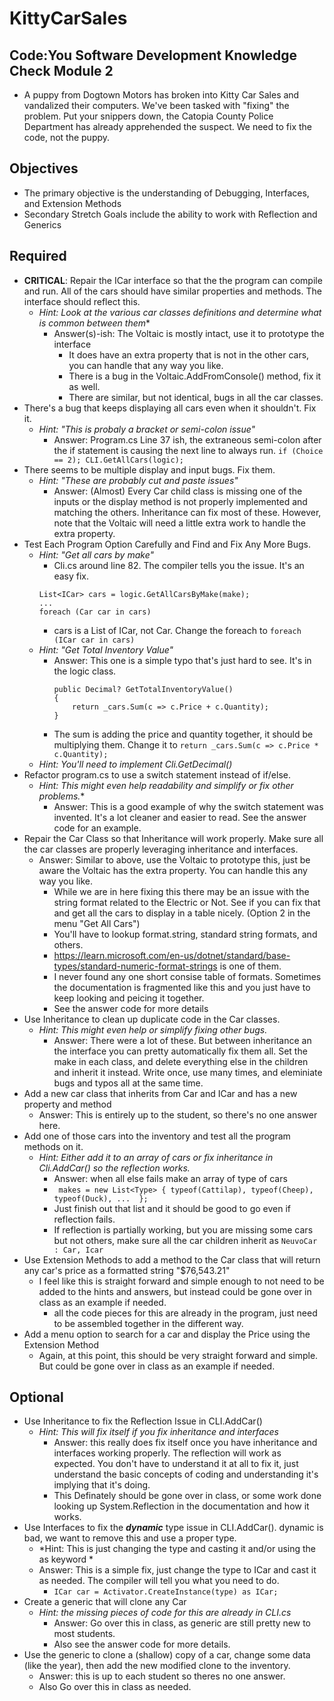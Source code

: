 # KittyCarSales 
## Code:You Software Development Knowledge Check Module 2
- A puppy from Dogtown Motors has broken into Kitty Car Sales and vandalized their computers. We've been tasked with "fixing" the problem.  Put your snippers down, the Catopia County Police Department has already apprehended the suspect.  We need to fix the code, not the puppy.

## Objectives
- The primary objective is the understanding of Debugging, Interfaces, and Extension Methods
- Secondary Stretch Goals include the ability to work with Reflection and Generics

## Required
- **CRITICAL**: Repair the ICar interface so that the the program can compile and run.  All of the cars should have similar properties and methods.  The interface should reflect this.
	- *Hint: Look at the various car classes definitions and determine what is common between them**
		- Answer(s)-ish: The Voltaic is mostly intact, use it to prototype the interface
			- It does have an extra property that is not in the other cars, you can handle that any way you like.
			- There is a bug in the Voltaic.AddFromConsole() method, fix it as well.
			- There are similar, but not identical, bugs in all the car classes.
- There's a bug that keeps displaying all cars even when it shouldn't.  Fix it.
	- *Hint: "This is probaly a bracket or semi-colon issue"*
		- Answer: Program.cs Line 37 ish, the extraneous semi-colon after the if statement is causing the next line to always run. `if (Choice == 2); CLI.GetAllCars(logic);`
- There seems to be multiple display and input bugs.  Fix them.
	- *Hint: "These are probably cut and paste issues"*
		- Answer: (Almost) Every Car child class is missing one of the inputs or the display method is not properly implemented and matching the others.  Inheritance can fix most of these.  However, note that the Voltaic will need a little extra work to handle the extra property.
- Test Each Program Option Carefully and Find and Fix Any More Bugs.
	- *Hint: "Get all cars by make"*
		- Cli.cs around line 82.  The compiler tells you the issue. It's an easy fix. 
		```
		List<ICar> cars = logic.GetAllCarsByMake(make);
		...
		foreach (Car car in cars)
		```		
		- cars is a List of ICar, not Car.  Change the foreach to `foreach (ICar car in cars)`
	- *Hint: "Get Total Inventory Value"*
		- Answer: This one is a simple typo that's just hard to see.  It's in the logic class.
			```
			public Decimal? GetTotalInventoryValue()
			{
				return _cars.Sum(c => c.Price + c.Quantity);
			}
			```
		- The sum is adding the price and quantity together, it should be multiplying them.  Change it to `return _cars.Sum(c => c.Price * c.Quantity);`
	- *Hint: You'll need to implement Cli.GetDecimal()*
- Refactor program.cs to use a switch statement instead of if/else.  
	- *Hint: This might even help readability and simplify or fix other problems.**
		- Answer: This is a good example of why the switch statement was invented.  It's a lot cleaner and easier to read.  See the answer code for an example.
- Repair the Car Class so that Inheritance will work properly.  Make sure all the car classes are properly leveraging inheritance and interfaces.
	- Answer: Similar to above, use the Voltaic to prototype this, just be aware the Voltaic has the extra property.  You can handle this any way you like.
		- While we are in here fixing this there may be an issue with the string format related to the Electric or Not.  See if you can fix that and get all the cars to display in a table nicely. (Option 2 in the menu "Get All Cars")
		- You'll have to lookup format.string, standard string formats, and others.  
		- https://learn.microsoft.com/en-us/dotnet/standard/base-types/standard-numeric-format-strings is one of them.
		- I never found any one short consise table of formats.  Sometimes the documentation is fragmented like this and you just have to keep looking and peicing it together.
		- See the answer code for more details
- Use Inheritance to clean up duplicate code in the Car classes.  
	- *Hint: This might even help or simplify fixing other bugs.*
		- Answer: There were a lot of these. But between inheritance an the interface you can pretty automatically fix them all.  Set the make in each class, and delete everything else in the children and inherit it instead. Write once, use many times, and eleminiate bugs and typos all at the same time.
- Add a new car class that inherits from Car and ICar and has a new property and method
	- Answer: This is entirely up to the student, so there's no one answer here.
- Add one of those cars into the inventory and test all the program methods on it.  
	- *Hint: Either add it to an array of cars or fix inheritance in Cli.AddCar() so the reflection works.*
		- Answer: when all else fails make an array of type of cars
		- ` makes = new List<Type> { typeof(Cattilap), typeof(Cheep), typeof(Duck), ...  };`
		- Just finish out that list and it should be good to go even if reflection fails.
		- If reflection is partially working, but you are missing some cars but not others, make sure all the car children inherit as `NeuvoCar : Car, Icar` 
- Use Extension Methods to add a method to the Car class that will return any car's price as a formatted string  "$76,543.21"
	- I feel like this is straight forward and simple enough to not need to be added to the hints and answers, but instead could be gone over in class as an example if needed.
		- all the code pieces for this are already in the program, just need to be assembled together in the different way.
- Add a menu option to search for a car and display the Price using the Extension Method
	- Again, at this point, this should be very straight forward and simple.  But could be gone over in class as an example if needed.

## Optional
- Use Inheritance to fix the Reflection Issue in CLI.AddCar()
	- *Hint: This will fix itself if you fix inheritance and interfaces*
		- Answer: this really does fix itself once you have inheritance and interfaces working properly.  The reflection will work as expected.  You don't have to understand it at all to fix it, just understand the basic concepts of coding and understanding it's implying that it's doing.
		- This Definately should be gone over in class, or some work done looking up System.Reflection in the documentation and how it works.
- Use Interfaces to fix the ***dynamic*** type issue in CLI.AddCar().  dynamic is bad, we want to remove this and use a proper type.
	- *Hint: This is just changing the type and casting it and/or using the as keyword *
	- Answer: This is a simple fix, just change the type to ICar and cast it as needed.  The compiler will tell you what you need to do.
		- `ICar car = Activator.CreateInstance(type) as ICar;`
- Create a generic that will clone any Car
	- *Hint: the missing pieces of code for this are already in CLI.cs*
		- Answer: Go over this in class, as generic are still pretty new to most students.  
		- Also see the answer code for more details.
- Use the generic to clone a (shallow) copy of a car, change some data (like the year), then add the new modified clone to the inventory.
	- Answer: this is up to each student so theres no one answer.
	- Also Go over this in class as needed.
	

	

